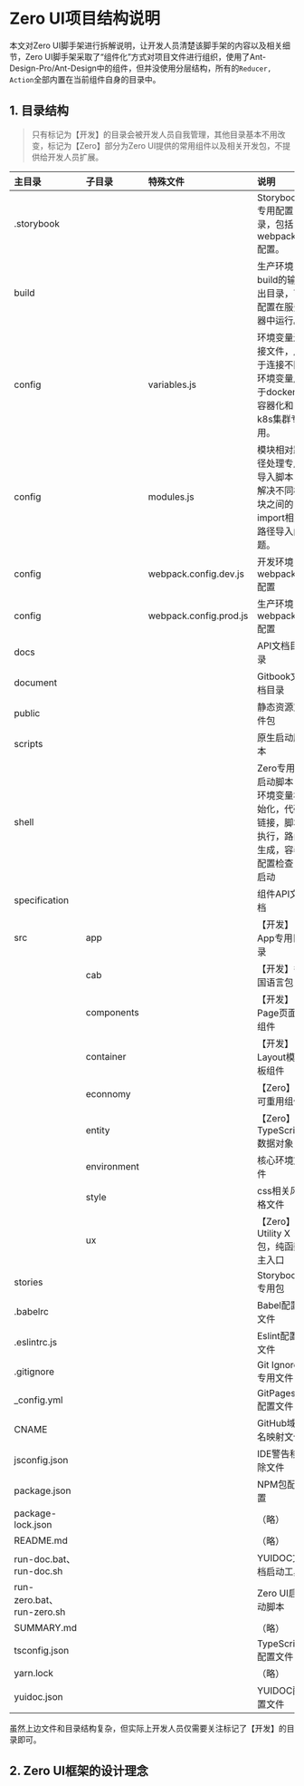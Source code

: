 # Zero UI项目结构说明

本文对Zero UI脚手架进行拆解说明，让开发人员清楚该脚手架的内容以及相关细节，Zero UI脚手架采取了“组件化”方式对项目文件进行组织，使用了Ant-Design-Pro/Ant-Design中的组件，但并没使用分层结构，所有的`Reducer, Action`全部内置在当前组件自身的目录中。

## 1. 目录结构

> 只有标记为【开发】的目录会被开发人员自我管理，其他目录基本不用改变，标记为【Zero】部分为Zero UI提供的常用组件以及相关开发包，不提供给开发人员扩展。

| 主目录 | 子目录 | 特殊文件 | 说明 |
| :--- | :--- | :--- | :--- |
| .storybook |  |  | Storybook专用配置目录，包括webpack配置。 |
| build |  |  | 生产环境build的输出目录，可配置在服务器中运行。 |
| config |  | variables.js | 环境变量连接文件，用于连接不同环境变量用于docker容器化和k8s集群专用。 |
| config |  | modules.js | 模块相对路径处理专用导入脚本，解决不同模块之间的import相对路径导入问题。 |
| config |  | webpack.config.dev.js | 开发环境webpack配置 |
| config |  | webpack.config.prod.js | 生产环境webpack配置 |
| docs |  |  | API文档目录 |
| document |  |  | Gitbook文档目录 |
| public |  |  | 静态资源文件包 |
| scripts |  |  | 原生启动脚本 |
| shell |  |  | Zero专用启动脚本：环境变量初始化，代码链接，脚本执行，路由生成，容器配置检查，启动 |
| specification |  |  | 组件API文档 |
| src | app |  | 【开发】App专用目录 |
|  | cab |  | 【开发】多国语言包 |
|  | components |  | 【开发】Page页面组件 |
|  | container |  | 【开发】Layout模板组件 |
|  | econnomy |  | 【Zero】可重用组件 |
|  | entity |  | 【Zero】TypeScript数据对象 |
|  | environment |  | 核心环境文件 |
|  | style |  | css相关风格文件 |
|  | ux |  | 【Zero】Utility X包，纯函数主入口 |
| stories |  |  | Storybook专用包 |
| .babelrc |  |  | Babel配置文件 |
| .eslintrc.js |  |  | Eslint配置文件 |
| .gitignore |  |  | Git Ignore专用文件 |
| \_config.yml |  |  | GitPages配置文件 |
| CNAME |  |  | GitHub域名映射文件 |
| jsconfig.json |  |  | IDE警告移除文件 |
| package.json |  |  | NPM包配置 |
| package-lock.json |  |  | （略） |
| README.md |  |  | （略） |
| run-doc.bat、run-doc.sh |  |  | YUIDOC文档启动工具 |
| run-zero.bat、run-zero.sh |  |  | Zero UI启动脚本 |
| SUMMARY.md |  |  | （略） |
| tsconfig.json |  |  | TypeScript配置文件 |
| yarn.lock |  |  | （略） |
| yuidoc.json |  |  | YUIDOC配置文件 |

虽然上边文件和目录结构复杂，但实际上开发人员仅需要关注标记了【开发】的目录即可。

## 2. Zero UI框架的设计理念



